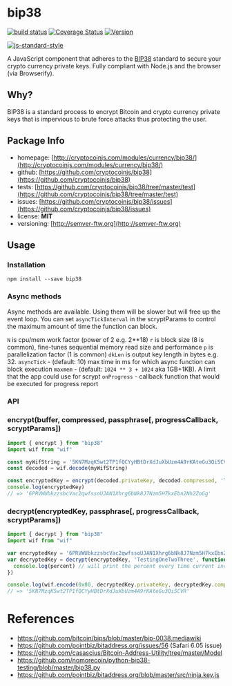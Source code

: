 # bip38

[![build status](https://secure.travis-ci.org/bitcoinjs/bip38.svg)](http://travis-ci.org/bitcoinjs/bip38)
[![Coverage Status](https://img.shields.io/coveralls/cryptocoinjs/bip38.svg)](https://coveralls.io/r/cryptocoinjs/bip38)
[![Version](http://img.shields.io/npm/v/bip38.svg)](https://www.npmjs.org/package/bip38)

[![js-standard-style](https://cdn.rawgit.com/feross/standard/master/badge.svg)](https://github.com/feross/standard)

A JavaScript component that adheres to the [BIP38](https://github.com/bitcoin/bips/blob/master/bip-0038.mediawiki) standard to secure your crypto currency private keys. Fully compliant with Node.js and the browser (via Browserify).


## Why?
BIP38 is a standard process to encrypt Bitcoin and crypto currency private keys that is impervious to brute force attacks thus protecting the user.


## Package Info
- homepage: [http://cryptocoinjs.com/modules/currency/bip38/](http://cryptocoinjs.com/modules/currency/bip38/)
- github: [https://github.com/cryptocoinjs/bip38](https://github.com/cryptocoinjs/bip38)
- tests: [https://github.com/cryptocoinjs/bip38/tree/master/test](https://github.com/cryptocoinjs/bip38/tree/master/test)
- issues: [https://github.com/cryptocoinjs/bip38/issues](https://github.com/cryptocoinjs/bip38/issues)
- license: **MIT**
- versioning: [http://semver-ftw.org](http://semver-ftw.org)


## Usage

### Installation

    npm install --save bip38


### Async methods

Async methods are available. Using them will be slower but will free up the event loop. You can set `asyncTickInterval` in the scryptParams to control the maximum amount of time the function can block.

   `N` is cpu/mem work factor (power of 2 e.g. 2**18)
   `r` is block size (8 is common), fine-tunes sequential memory read size and performance
   `p` is parallelization factor (1 is common)
   `dkLen` is output key length in bytes e.g. 32.
   `asyncTick` - (default: 10) max time in ms for which async function can block execution
   `maxmem` - (default: `1024 ** 3 + 1024` aka 1GB+1KB). A limit that the app could use for scrypt
   `onProgress` - callback function that would be executed for progress report

### API
### encrypt(buffer, compressed, passphrase[, progressCallback, scryptParams])

``` javascript
import { encrypt } from "bip38"
import wif from "wif"

const myWifString = '5KN7MzqK5wt2TP1fQCYyHBtDrXdJuXbUzm4A9rKAteGu3Qi5CVR'
const decoded = wif.decode(myWifString)

const encryptedKey = encrypt(decoded.privateKey, decoded.compressed, 'TestingOneTwoThree')
console.log(encryptedKey)
// => '6PRVWUbkzzsbcVac2qwfssoUJAN1Xhrg6bNk8J7Nzm5H7kxEbn2Nh2ZoGg'
```


### decrypt(encryptedKey, passphrase[, progressCallback, scryptParams])

``` javascript
import { decrypt } from "bip38"
import wif from "wif"

var encryptedKey = '6PRVWUbkzzsbcVac2qwfssoUJAN1Xhrg6bNk8J7Nzm5H7kxEbn2Nh2ZoGg'
var decryptedKey = decrypt(encryptedKey, 'TestingOneTwoThree', function (percent) {
  console.log(percent) // will print the percent every time current increases by 1000
})

console.log(wif.encode(0x80, decryptedKey.privateKey, decryptedKey.compressed))
// => '5KN7MzqK5wt2TP1fQCYyHBtDrXdJuXbUzm4A9rKAteGu3Qi5CVR'
```


# References
- https://github.com/bitcoin/bips/blob/master/bip-0038.mediawiki
- https://github.com/pointbiz/bitaddress.org/issues/56 (Safari 6.05 issue)
- https://github.com/casascius/Bitcoin-Address-Utility/tree/master/Model
- https://github.com/nomorecoin/python-bip38-testing/blob/master/bip38.py
- https://github.com/pointbiz/bitaddress.org/blob/master/src/ninja.key.js
